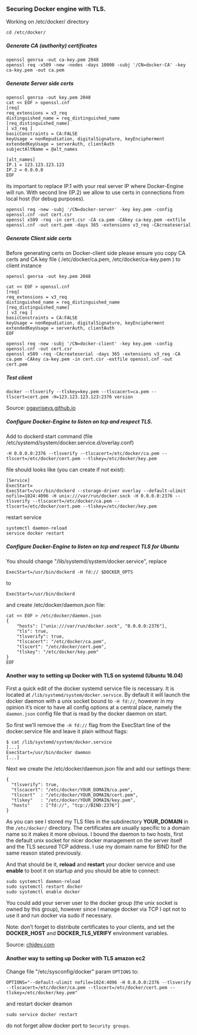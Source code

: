 ### Securing Docker engine with TLS.

Working on /etc/docker/ directory

    cd /etc/docker/

##### Generate CA (authority) certificates

    openssl genrsa -out ca-key.pem 2048
    openssl req -x509 -new -nodes -days 10000 -subj '/CN=docker-CA' -key ca-key.pem -out ca.pem

##### Generate Server side certs

```
openssl genrsa -out key.pem 2048
cat << EOF > openssl.cnf
[req]
req_extensions = v3_req
distinguished_name = req_distinguished_name
[req_distinguished_name]
[ v3_req ]
basicConstraints = CA:FALSE
keyUsage = nonRepudiation, digitalSignature, keyEncipherment
extendedKeyUsage = serverAuth, clientAuth
subjectAltName = @alt_names

[alt_names]
IP.1 = 123.123.123.123
IP.2 = 0.0.0.0
EOF
```

its important to replace IP.1 with your real server IP where Docker-Engine will run. With second line (IP.2) we allow to use certs in connections from local host (for debug purposes).

    openssl req -new -subj '/CN=docker-server' -key key.pem -config openssl.cnf -out cert.csr
    openssl x509 -req -in cert.csr -CA ca.pem -CAkey ca-key.pem -extfile openssl.cnf -out cert.pem -days 365 -extensions v3_req -CAcreateserial


##### Generate Client side certs

Before generating certs on Docker-client side please ensure you copy CA certs and CA key file ( /etc/docker/ca.pem, /etc/docker/ca-key.pem ) to client instance

    openssl genrsa -out key.pem 2048

```
cat << EOF > openssl.cnf
[req]
req_extensions = v3_req
distinguished_name = req_distinguished_name
[req_distinguished_name]
[ v3_req ]
basicConstraints = CA:FALSE
keyUsage = nonRepudiation, digitalSignature, keyEncipherment
extendedKeyUsage = serverAuth, clientAuth
EOF
```

    openssl req -new -subj '/CN=docker-client' -key key.pem -config openssl.cnf -out cert.csr
    openssl x509 -req -CAcreateserial -days 365 -extensions v3_req -CA ca.pem -CAkey ca-key.pem -in cert.csr -extfile openssl.cnf -out cert.pem


##### Test client

    docker --tlsverify --tlskey=key.pem --tlscacert=ca.pem --tlscert=cert.pem -H=123.123.123.123:2376 version

Source: [ogavrisevs.github.io](https://ogavrisevs.github.io/2016/03/30/secure-docker/)


##### Configure Docker-Engine to listen on tcp and respect TLS.

Add to dockerd start command (file /etc/systemd/system/docker.service.d/overlay.conf)

    -H 0.0.0.0:2376 --tlsverify --tlscacert=/etc/docker/ca.pem --tlscert=/etc/docker/cert.pem --tlskey=/etc/docker/key.pem

file should looks like (you can create if not exist):

```
[Service]
ExecStart=
ExecStart=/usr/bin/dockerd --storage-driver overlay --default-ulimit nofile=1024:4096 -H unix:///var/run/docker.sock -H 0.0.0.0:2376 --tlsverify --tlscacert=/etc/docker/ca.pem --tlscert=/etc/docker/cert.pem --tlskey=/etc/docker/key.pem
```

restart service

    systemctl daemon-reload
    service docker restart

##### Configure Docker-Engine to listen on tcp and respect TLS for Ubuntu

You should change "/lib/systemd/system/docker.service", replace

    ExecStart=/usr/bin/dockerd -H fd:// $DOCKER_OPTS

to

    ExecStart=/usr/bin/dockerd

and create /etc/docker/daemon.json file:

```
cat << EOF > /etc/docker/daemon.json
{
    "hosts": ["unix:///var/run/docker.sock", "0.0.0.0:2376"],
    "tls": true,
    "tlsverify": true,
    "tlscacert": "/etc/docker/ca.pem",
    "tlscert": "/etc/docker/cert.pem",
    "tlskey": "/etc/docker/key.pem"
}
EOF
```


#### Another way to setting up Docker with TLS on systemd (Ubuntu 16.04)

First a quick edit of the docker systemd service file is necessary. It is located at `/lib/systemd/system/docker.service`. By default it will launch the docker daemon with a unix socket bound to `-H fd://`, however in my opinion it’s nicer to have all config options at a central place, namely the `daemon.json` config file that is read by the docker daemon on start.

So first we’ll remove the `-H fd://` flag from the ExecStart line of the docker.service file and leave it plain without flags:
```
$ cat /lib/systemd/system/docker.service
[...]
ExecStart=/usr/bin/docker daemon
[...]
```
Next we create the /etc/docker/daemon.json file and add our settings there:
```
{
  "tlsverify": true,
  "tlscacert": "/etc/docker/YOUR_DOMAIN/ca.pem",
  "tlscert"  : "/etc/docker/YOUR_DOMAIN/cert.pem",
  "tlskey"   : "/etc/docker/YOUR_DOMAIN/key.pem",
  "hosts"    : ["fd://", "tcp://BIND:2376"]
}
```

As you can see I stored my TLS files in the subdirectory __YOUR_DOMAIN__ in the `/etc/docker/` directory. The certificates are usually specific to a domain name so it makes it more obvious. I bound the daemon to two hosts, first the default unix socket for nicer docker management on the server itself and the TLS secured TCP address. I use my domain name for BIND for the same reason stated previously.

And that should be it, __reload__ and __restart__ your docker service and use __enable__ to boot it on startup and you should be able to connect:
```
sudo systemctl daemon-reload
sudo systemctl restart docker
sudo systemctl enable docker
```
You could add your server user to the docker group (the unix socket is owned by this group), however since I manage docker via TCP I opt not to use it and run docker via sudo if necessary.

Note: don’t forget to distribute certificates to your clients, and set the __DOCKER_HOST__ and __DOCKER_TLS_VERIFY__ environment variables.

Source: [chjdev.com](https://chjdev.com/2016/06/07/docker-ubuntu/)

#### Another way to setting up Docker with TLS amazon ec2

Change file "/etc/sysconfig/docker" param `OPTIONS` to:

    OPTIONS="--default-ulimit nofile=1024:4096 -H 0.0.0.0:2376 --tlsverify --tlscacert=/etc/docker/ca.pem --tlscert=/etc/docker/cert.pem --tlskey=/etc/docker/key.pem"

and restart docker deamon

    sudo service docker restart

do not forget allow docker port to `Security groups`.
